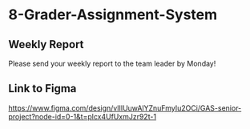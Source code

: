 # 8-Grader-Assignment-System

## Weekly Report
Please send your weekly report to the team leader by Monday!

## Link to Figma
https://www.figma.com/design/vlIIUuwAlYZnuFmyIu2OCi/GAS-senior-project?node-id=0-1&t=plcx4UfUxmJzr92t-1
